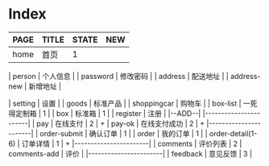 # Index

| PAGE | TITLE | STATE | NEW |
|------|--------|------|-----|
| home | 首页 | 1 |

| person | 个人信息 |
| password | 修改密码 |
| address | 配送地址 |
| address-new | 新增地址 |

| setting | 设置 |
| goods | 标准产品 |
| shoppingcar | 购物车 |
| box-list | 一死得定制箱 | 1 |
| box | 标准箱 | 1 |
| register | 注册 |
|--ADD--|
|-----------------------|
| pay | 在线支付 | 2 | +
| pay-ok | 在线支付成功 | 2 | +
|-----------------------|
| order-submit | 确认订单 | 1 |
| order | 我的订单 | 1 |
| order-detail(1-6) | 订单详情 | 1 | +
|-----------------------|
| comments | 评价列表 | 2
| comments-add | 评价 |
|-----------------------|
| feedback | 意见反馈 | 3 |
